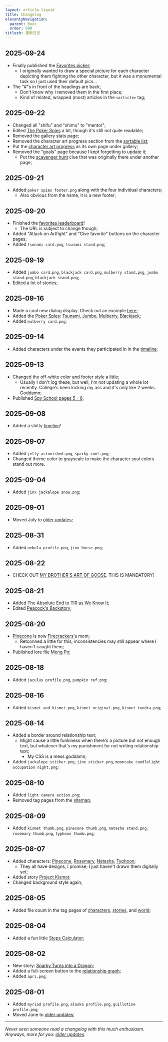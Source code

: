 ```yaml
---
layout: article.liquid
title: Changelog
eleventyNavigation:
  parent: Root
  order: 990
titlezh: 更新日志
---
```


## 2025-09-24

- Finally published the [Favorites picker](/fun/fav/);
	- I originally wanted to draw a special picture for each character depicting them fighting the other character, but it was a monumental task so I just used their default pics…
- The "#"s in front of the headings are back;
	- Don't know why I removed them in the first place;
	- Kind of related, wrapped (most) articles in the `<article>` tag;

## 2025-09-22

- Changed all "shifu" and "shimu" to "mentor";
- Edited [The Poker Spies](/stories/the-poker-spies/) a bit, though it's still not quite readable;
- Removed the gallery stats page;
- Removed the character art progress section from the [sortable list](/characters/list/);
- Put the [character art progress](/gallery/progress/) as its own page under gallery;
- Removed the "goals" page because I kept forgetting to update it;
	- Put the [scavenger hunt](/fun/hunt/) clue that was originally there under another page;

## 2025-09-21

- Added `poker spies footer.png` along with the four individual characters;
	- Also obvious from the name, it is a new footer;

## 2025-09-20

- Finished the [favorites leaderboard](https://tofutush.great-site.net)!
	- The URL is subject to change though;
- Added "Attack on Artfight" and "Give favorite" buttons on the character pages;
- Added `tsunami card.png`, `tsunami stand.png`;

## 2025-09-19

- Added `jumbo card.png`, `blackjack card.png`, `mulberry stand.png`, `jumbo stand.png`, `blackjack stand.png`;
- Edited a lot of stories;

## 2025-09-16

- Made a cool new dialog display. Check out an example [here](/stories/spy-school/page-6/);
- Added the [Poker Spies](/world/bauhinia/poker-spies/): [Tsunami](/characters/tsunami/), [Jumbo](/characters/jumbo/), [Mulberry](/characters/mulberry/), [Blackjack](/characters/blackjack/);
- Added `mulberry card.png`;

## 2025-09-14

- Added characters under the events they participated in in the [timeline](/world/timeline/);

## 2025-09-13

- Changed the off-white color and footer style a little;
	- Usually I don't log these, but well, I'm not updating a whole lot recently. College's been kicking my ass and it's only like 2 weeks. Goddamn;
- Published [Spy School pages 5 - 6](/stories/spy-school/page-5/);

## 2025-09-08

- Added a shitty [timeline](/world/timeline/)!

## 2025-09-07

- Added `jelly astonished.png`, `sparky cool.png`;
- Changed theme color to grayscale to make the character soul colors stand out more.

## 2025-09-04

- Added `jinx jackalope snow.png`;

## 2025-09-01

- Moved July to [older updates](old/);

## 2025-08-31

- Added `nebula profile.png`, `jinx horse.png`;

## 2025-08-22

- CHECK OUT [MY BROTHER'S ART OF GOOSE](https://raw.githubusercontent.com/Tofutush/The-Iron-Ragdoll/refs/heads/main/img/others%20art/goose%20brother.jpg). THIS IS MANDATORY!

## 2025-08-21

- Added [The Absolute End to TIR as We Know It](/stories/the-absolute-end-to-tir-as-we-know-it/);
- Edited [Peacock's Backstory](/stories/peacock-backstory/);

## 2025-08-20

- [Pinecone](/characters/pinecone/) is now [Firecrackers](/characters/firecrackers/)'s mom;
	- Retconned a little for this; inconsistencies may still appear where I haven't caught them;
- Published lore file [Meng Po](/world/meng-po/);

## 2025-08-18

- Added `jaculus profile.png`, `pumpkin ref.png`;

## 2025-08-16

- Added `kismet and kismet.png`, `kismet original.png`, `kismet tundra.png`;

## 2025-08-14

- Added a border around relationship text;
	- Might cause a little funkiness when there's a picture but not enough text, but whatever that's my punishment for not writing relationship text;
		- My CSS is a mess goddamn;
- Added `jackalope sticker.png`, `jinx sticker.png`, `mooncake candlelight occupation night.png`;

## 2025-08-10

- Added `light camera action.png`;
- Removed tag pages from the [sitemap](/sitemap/);

## 2025-08-09

- Added `kismet thumb.png`, `pinecone thumb.png`, `natasha stand.png`, `rosemary thumb.png`, `typhoon thumb.png`;

## 2025-08-07

- Added characters: [Pinecone](/characters/pinecone/), [Rosemary](/characters/rosemary/), [Natasha](/characters/natasha/), [Typhoon](/characters/typhoon/);
	- They all have designs, I promise; I just haven't drawn them digitally yet;
- Added story [Project Kismet](/stories/project-kismet/);
- Changed background style again;

## 2025-08-05

- Added file count in the tag pages of [characters](/characters/tag/), [stories](/stories/tag/), and [world](/world/category/);

## 2025-08-04

- Added a fun little [Steps Calculator](/fun/steps/);

## 2025-08-02

- New story: [Sparky Turns into a Dragon](/stories/sparky-turns-into-a-dragon/);
- Added a full-screen button to the [relationship graph](/characters/relationships/);
- Added `apri.png`;

## 2025-08-01

- Added `myriad profile.png`, `alaska profile.png`, `guillotine profile.png`;
- Moved June to [older updates](old/);

---

*Never seen someone read a changelog with this much enthusiasm. Anyways, more for you: [older updates](old/).*
